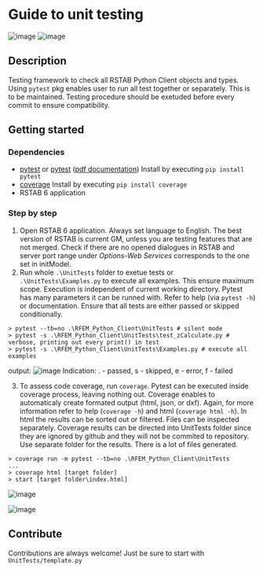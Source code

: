# Guide to unit testing
![image](https://img.shields.io/badge/framework-pytest-orange) ![image](https://img.shields.io/badge/code%20coverage-coverage-orange)

## Description
Testing framework to check all RSTAB Python Client objects and types. Using `pytest` pkg enables user to run all test together or separately. This is to be maintained. Testing procedure should be exetuded before every commit to ensure compatibility.

## Getting started
### Dependencies
* [pytest](https://docs.pytest.org/) or [pytest](https://pypi.org/project/pytest/) ([pdf documentation](https://buildmedia.readthedocs.org/media/pdf/pytest/latest/pytest.pdf)) Install by executing `pip install pytest`
* [coverage](https://docs.python-requests.org/en/master/) Install by executing `pip install coverage`
* RSTAB 6 application

### Step by step
1) Open RSTAB 6 application. Always set language to English. The best version of RSTAB is current GM, unless you are testing features that are not merged. Check if there are no opened dialogues in RSTAB and server port range under *Options-Web Services* corresponds to the one set in initModel.
2) Run whole `.\UnitTests` folder to exetue tests or `.\UnitTests\Examples.py` to execute all examples. This ensure maximum scope. Execution is independent of current working directory. Pytest has many parameters it can be runned with. Refer to help (via `pytest -h`) or documentation. Ensure that all tests are either passed or skipped conditionally.
```
> pytest --tb=no .\RFEM_Python_Client\UnitTests # silent mode
> pytest -s .\RFEM_Python_Client\UnitTests\test_zCalculate.py # verbose, printing out every print() in test
> pytest -s .\RFEM_Python_Client\UnitTests\Examples.py # execute all examples
```
output:
![image](https://user-images.githubusercontent.com/37547309/147245670-db248e57-95f6-4f00-9b5b-8a89033dcc2a.png)
Indication: . - passed, s - skipped, e - error, f - failed

3) To assess code coverage, run `coverage`. Pytest can be executed inside coverage process, leaving nothing out. Coverage enables to automaticaly create formated output (html, json, or dxf). Again, for more information refer to help (`coverage -h`) and html (`coverage html -h`). In html the results can be sorted out or filtered. Files can be inspected separately. Coverage results can be directed into UnitTests folder since they are ignored by github and they will not be commited to repository. Use separate folder for the results. There is a lot of files generated.
```
> coverage run -m pytest --tb=no .\RFEM_Python_Client\UnitTests
...
> coverage html [target folder]
> start [target folder\index.html]
```
![image](https://user-images.githubusercontent.com/37547309/147244988-e0124457-dcb0-4d03-a10a-7d73a544d5d8.png)

![image](https://user-images.githubusercontent.com/37547309/147245207-530f75fa-33b3-4cec-9f01-8b81da8b3edd.png)

## Contribute
Contributions are always welcome! Just be sure to start with `UnitTests/template.py`
